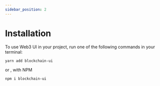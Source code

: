 ```yaml
---
sidebar_position: 2
---
```


# Installation

To use Web3 UI in your project, run one of the following commands in your terminal:

```bash
yarn add blockchain-ui
```

or , with NPM

```bash
npm i blockchain-ui
```
